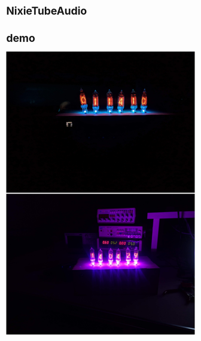 # NixieTubeAudio


# demo
![1](https://github.com/strong-Ting/NixieTubeAudio/blob/master/demo.jpg)
![2](https://github.com/strong-Ting/NixieTubeAudio/blob/master/demo2.jpg)

